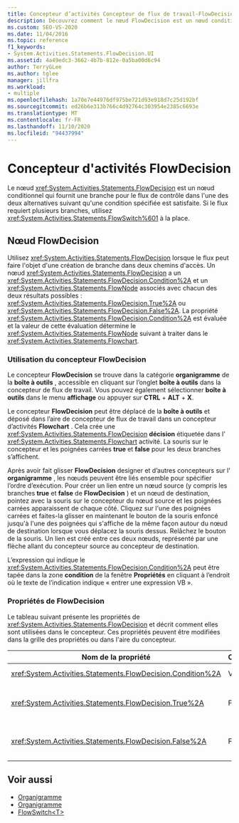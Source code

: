 ```yaml
---
title: Concepteur d’activités Concepteur de flux de travail-FlowDecision
description: Découvrez comment le nœud FlowDecision est un nœud conditionnel qui fournit une branche pour le workflow du contrôle dans l’une des deux alternatives.
ms.custom: SEO-VS-2020
ms.date: 11/04/2016
ms.topic: reference
f1_keywords:
- System.Activities.Statements.FlowDecision.UI
ms.assetid: 4a49edc3-3662-4b7b-812e-0a5ba00d6c94
author: TerryGLee
ms.author: tglee
manager: jillfra
ms.workload:
- multiple
ms.openlocfilehash: 1a70e7e44976df975be721d93e918d7c25d192bf
ms.sourcegitcommit: ed26b6e313b766c4d92764c303954e2385c6693e
ms.translationtype: MT
ms.contentlocale: fr-FR
ms.lasthandoff: 11/10/2020
ms.locfileid: "94437994"
---
```

# <a name="flowdecision-activity-designer"></a>Concepteur d'activités FlowDecision

Le nœud <xref:System.Activities.Statements.FlowDecision> est un nœud conditionnel qui fournit une branche pour le flux de contrôle dans l'une des deux alternatives suivant qu'une condition spécifiée est satisfaite. Si le flux requiert plusieurs branches, utilisez <xref:System.Activities.Statements.FlowSwitch%601> à la place.

## <a name="the-flowdecision-node"></a>Nœud FlowDecision

Utilisez <xref:System.Activities.Statements.FlowDecision> lorsque le flux peut faire l'objet d'une création de branche dans deux chemins d'accès. Un nœud <xref:System.Activities.Statements.FlowDecision> a un <xref:System.Activities.Statements.FlowDecision.Condition%2A> et un <xref:System.Activities.Statements.FlowNode> associés avec chacun des deux résultats possibles : <xref:System.Activities.Statements.FlowDecision.True%2A> ou <xref:System.Activities.Statements.FlowDecision.False%2A>. La propriété <xref:System.Activities.Statements.FlowDecision.Condition%2A> est évaluée et la valeur de cette évaluation détermine le <xref:System.Activities.Statements.FlowNode> suivant à traiter dans le <xref:System.Activities.Statements.Flowchart>.

### <a name="using-the-flowdecision-designer"></a>Utilisation du concepteur FlowDecision

Le concepteur **FlowDecision** se trouve dans la catégorie **organigramme** de la **boîte à outils** , accessible en cliquant sur l’onglet **boîte à outils** dans la concepteur de flux de travail. Vous pouvez également sélectionner **boîte à outils** dans le menu **affichage** ou appuyer sur **CTRL** + **ALT** + **X**.

Le concepteur **FlowDecision** peut être déplacé de la **boîte à outils** et déposé dans l’aire de concepteur de flux de travail dans un concepteur d’activités **Flowchart** . Cela crée une <xref:System.Activities.Statements.FlowDecision> **décision** étiquetée dans l' <xref:System.Activities.Statements.Flowchart> activité. La souris sur le concepteur et les poignées carrées **true** et **false** pour les deux branches s’affichent.

Après avoir fait glisser **FlowDecision** designer et d’autres concepteurs sur l' **organigramme** , les nœuds peuvent être liés ensemble pour spécifier l’ordre d’exécution. Pour créer un lien entre un nœud source (y compris les branches **true** et **false** de **FlowDecision** ) et un nœud de destination, pointez avec la souris sur le concepteur du nœud source et les poignées carrées apparaissent de chaque côté. Cliquez sur l'une des poignées carrées et faites-la glisser en maintenant le bouton de la souris enfoncé jusqu'à l'une des poignées qui s'affiche de la même façon autour du nœud de destination lorsque vous déplacez la souris dessus. Relâchez le bouton de la souris. Un lien est créé entre ces deux nœuds, représenté par une flèche allant du concepteur source au concepteur de destination.

L’expression qui indique le <xref:System.Activities.Statements.FlowDecision.Condition%2A> peut être tapée dans la zone **condition** de la fenêtre **Propriétés** en cliquant à l’endroit où le texte de l’indication indique « entrer une expression VB ».

### <a name="the-flowdecision-properties"></a>Propriétés de FlowDecision

Le tableau suivant présente les propriétés de <xref:System.Activities.Statements.FlowDecision> et décrit comment elles sont utilisées dans le concepteur. Ces propriétés peuvent être modifiées dans la grille des propriétés ou dans l'aire du concepteur.

|Nom de la propriété|Obligatoire|Usage|
|-|--------------|-|
|<xref:System.Activities.Statements.FlowDecision.Condition%2A>|Vrai|Condition qui détermine le chemin d'accès emprunté par le contrôle de flux.|
|<xref:System.Activities.Statements.FlowDecision.True%2A>|Faux|Chemin d'accès emprunté par le contrôle de flux si la propriété <xref:System.Activities.Statements.FlowDecision.Condition%2A> est satisfaite.|
|<xref:System.Activities.Statements.FlowDecision.False%2A>|Faux|Chemin d'accès emprunté par le contrôle de flux si la propriété <xref:System.Activities.Statements.FlowDecision.Condition%2A> n'est pas satisfaite.|

## <a name="see-also"></a>Voir aussi

- [Organigramme](../workflow-designer/flowchart-activity-designers.md)
- [Organigramme](../workflow-designer/flowchart-activity-designer.md)
- [FlowSwitch\<T>](../workflow-designer/flowswitch-t-activity-designer.md)
